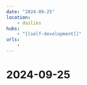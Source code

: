 ```yaml
---
date: "2024-09-25"
location: 
    - dailies
hubs: 
    - "[[self-development]]"
urls:
    - 
---
```


# 2024-09-25

